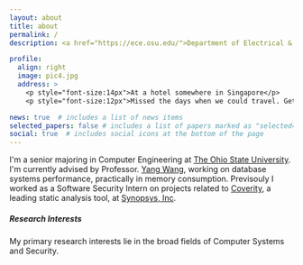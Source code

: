 ```yaml
---
layout: about
title: about
permalink: /
description: <a href="https://ece.osu.edu/">Department of Electrical & Computer Engineering</a> • <a href="https://www.osu.edu/">The Ohio State University</a>

profile:
  align: right
  image: pic4.jpg
  address: >
    <p style="font-size:14px">At a hotel somewhere in Singapore</p>
    <p style="font-size:12px">Missed the days when we could travel. Get Vaccinated!</p>

news: true  # includes a list of news items
selected_papers: false # includes a list of papers marked as "selected={true}"
social: true  # includes social icons at the bottom of the page
---
```

I'm a senior majoring in Computer Engineering at [The Ohio State University](https://www.osu.edu/). I'm currently advised by Professor. [Yang Wang](http://web.cse.ohio-state.edu/~wang.7564/), working on database systems performance, practically in memory consumption. Previsouly I worked as a Software Security Intern on projects related to [Coverity](https://en.wikipedia.org/wiki/Coverity), a leading static analysis tool, at [Synopsys, Inc](https://www.synopsys.com/).

##### **Research Interests**
My primary research interests lie in the broad fields of Computer Systems and Security.
